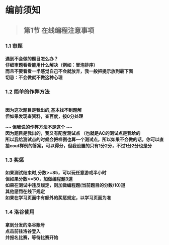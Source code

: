 # 编前须知

<h2>

>    第1节 在线编程注意事项

</h2>
<h3>
1.1 审题
</h3>
<h4>
遇到不会做的题目怎么办？<br>
仔细审题看看能用什么解决（例如：冒泡排序）<br>
而且不要看看一半感觉自己不会就放弃，我一般把提示放到最下面<br>
切忌：不会做就不做这种心理<br>


</h4>
<h3>
1.2 简单的作弊方法
<h4><br>
因为这次题目是我出的,基本找不到题解 <br>
但如果发现查资料，查百度，按0分处理<br>

~~ 但我说的作弊方法不是这个 ~~
<br>因为题目是我出的，我又有配套测试点 （也就是AC的测试点是我给的<br>
所以我给测试点的时候会把样例也算一个测试点，所以如果不会做的话，你可以直接cout样例的答案，可以得分，但我设置的只有1分2分，不过1分2分也是分<br>
</h4><h3>
1.3 奖惩<br>
</h3>
<h4>
如果测试结束时,分数>=85，可以玩任意游戏半小时<br>
但如果分数<=50，加做编程题3道<br>
如果在测试中违反规定，则加做编程题(当前题目的分数/10)道 <br>
其他惩罚在线下规定<br>
如果在学习页面中有额外的奖惩规定，以学习页面为准<br>
</h4>

<h3>
1.4 洛谷使用
<h4>
拿到分发的洛谷账号 <br>
点击前往洛谷登入<br>
并报名比赛，等待比赛开始<br>
</h4>




